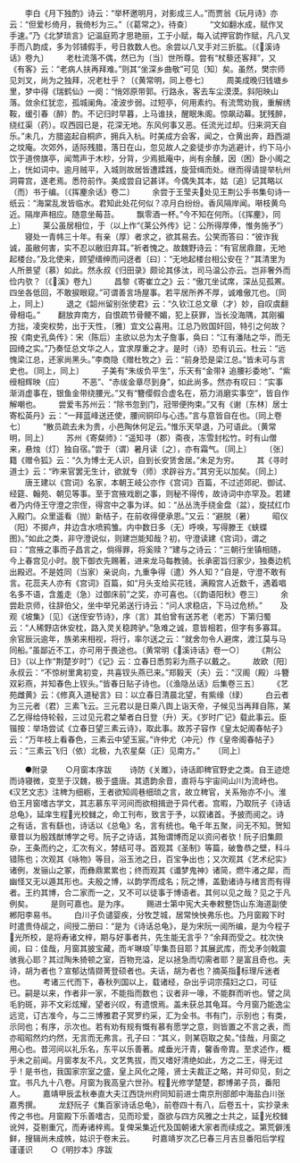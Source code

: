 <!-- { "loadSidebar": true } -->
　　李白《月下独酌》诗云：“举杯邀明月，对影成三人。”而贾翁《玩月诗》亦云：“但爱杉倚月，我倚杉为三。”〔《葛常之》，待查〕
　　“文如翻水成，赋作叉手速。”乃《北梦琐言》记温庭筠才思艳丽，工于小赋，每入试押官韵作赋，凡八叉手而八韵成，多为邻铺假手，号日救数人也。余尝以八叉手对三折肱。〔《溪诗话》卷九〕
　　老杜流落不偶，然已为〔当〕世所尊。尝有“杖藜还客拜”，又《有客》云：“老病人扶再拜难。”则其“坐深乡曲敬”可见〔知〕矣。虽然，樊宗师见刘叉，尚为之独拜，况老杜乎？〔《黄常明，同上卷七〕
　　周美成晚归钱塘乡里，梦中得《瑞鹤仙》一阕：“悄郊原带郭。行路永，客去车尘漠漠。斜阳映山落。敛余红犹恋，孤城阑角。凌波步弱。过短亭，何用素约。有流莺劝我，重解绣鞍，缓引春（醉）酌。不记归时早暮，上马谁扶，醒眠朱阁。惊飙动幕。犹残醉，绕红渠（药）。叹西园已是，花深无地。东风何事又恶。任流光过却。归来洞天自乐。”未几，方腊盗起自桐庐，拥兵入杭。时美成方会客，闻之，仓黄出奔，趋西湖之坟庵。次郊外，适际残腊，落日在山，忽见故人之妾徒步亦为逃避计，约下马小饮于道傍旗亭，闻莺声于木杪，分背，少焉抵庵中，尚有余醺，因（困）卧小阁之上，恍如词中。逾月贼平，入城则故居皆遭蹂践，旋营缉而处。继而得请提举杭州洞霄宫，遂老焉。悉符前作。美成尝自记甚详。今偶失其本，姑〔追〕记其略以（而）书于编。〔《挥麈余话》卷二〕
　　余尝于王莹夫处见王荆公手书集句诗一纸云：“海棠乱发皆临水。君知此处花何似？凉月白纷纷。香风隔岸闻。啭枝黄鸟近。隔岸声相应。随意坐莓苔。
　　飘零酒一杯。”今不知在何所。〔《挥麈》，同上〕
　　莱公虽居相位，于（以上作“《莱公外传》记：公所得厚俸，惟务施予”）
　　寝处一青帏三十年。有亲（厚）者求之，欲其易去。公笑而答曰：“彼诈我诚，虽敝何害，实不忍以敝旧弃耳。”祈者愧之。故魏野诗云：“有官居鼎鼐，无地起楼台。”及北使来，顾望缙绅而问迓者〔曰〕：“无地起楼台相公安在？”其清里为人所景望（慕）如此。然永叔《归田录》颇论其侈汰，司马温公亦云。岂非奢外而俭内欤？〔《溪》卷九〕
　　昌黎《寄崔立之》云：“傲兀坐试席，深丛见孤罴。四坐各低回，不敢捩眼窥。”可谓善言场屋事。若平居所养不厚，诚难傲兀也。〔同上，同上〕
　　退之《韶州留别张使君》云：“久钦江总文章（才）妙，自叹虞翻骨相屯。”
　　翻放弃南方，自恨疏节骨鲠不媚，犯上获罪，当长没海隅，其刚褊方拙，凌突权势，出于天性，〔雅〕宜文公喜用。江总乃败国奸回，特引之何故？按《南史孔奂传》：宋（陈后）主欲以总为太子詹事，奂曰：“江有潘陆之华，而无园绮之实。”乃奏怔总文华之人，宜求厚重之才。是时（诗）恐有讥云。杜云：“远愧梁江总，还家尚黑头。”李商隐《赠杜牧之》云：“前身恐是梁江总。”皆未可与言史也。〔同上，同上〕
　　子美有“朱绂负平生”，乐天有“金带衤追腰衫委地”、“紫绶相辉映（应）
　　不恶”、“赤绂金章尽到身”，如此尚多。然亦有叹曰：“实事渐消虚事在，银鱼金带绕腰光。”又有“簪缨假合虚名在，筋力消磨实事空”，皆自作解嘲也。
　　尝爱韦苏州云：“除书忽到门，冠带便拘束。”又有《谢〔东林〕居士寄松英丹》云：“一拜蓝峰送还使，腰间铜印与心违。”言与意皆自在也。〔同上卷七〕
　　“散员疏去未为贵，小邑陶休何足云。”惟乐天早退，乃可语此。〔黄常明，同上〕
　　苏州《寄粲师》：“遥知寻（郡）斋夜，冻雪封松竹。时有山僧来，悬烛（灯）独自宿。”尝于（谓）暑月读〔之〕，亦有霜气。〔同上〕
　　〔张〕籍《赠令狐》云：“久为博士无人识，自到长安赁舍居。”未足为穷。
　　其《寻时道士》云：“昨来官罢无生计，欲就专（师）求辟谷方。”其穷无以加矣。〔同上〕
　　唐王建以《宫词》名家，本朝王岐公亦作《宫词》百篇，不过述郊祀、御试、经筵、翰苑、朝见等事。至于宫掖戏剧之事，则秘不得传，故诗词中亦罕及。若建者乃内侍王守澄之宗侄，得宫中之事为详。如：“丛丛洗手绕金盘（盆），旋拭红巾入殿门。众里遥看（抛）新桔子，在前收得便承恩。”又云：“避脱（暑）
　　昭仪（阳）不掷卢，井边含水喷鸦雏。内中数日多（无）呼唤，写得滕王《蛱蝶图》。”如此之类，非守澄说似，则建岂能知哉？初，守澄读建《宫词》，谓之曰：“宫掖之事而子昌言之，倘得罪，将奚赎？”建与之诗云：“三朝行坐镇相随，今上春宫见小时。脱下御衣先赐著，进来龙马每教骑。长承密旨归家少，独奏边机出殿迟。不是姓同（当家）亲说向，九重争得（遣）外人知？”自是，守澄不敢有言。花蕊夫人亦有《宫词》百篇，如“月头支给买花钱，满殿宫人近数千，遇着唱名多不语，含羞走（急）过御床前”之奖，亦可喜也。〔《韵语阳秋》卷三〕
　　余尝赴京师，往辞伯父，坐中举兄弟送行诗云：“问人求稳店，下马过危桥。”
　　及观《坡集》〔见〕《送侄安节诗》，序（言）其伯曾有送苏老（老苏）下第归蜀云：“人稀野店休安枕，路入灵关稳跨驴。”急难之诚，意皆相若，但字有多寡耳。余官辰沅逾年，族弟来相视，将行，率尔送之云：“就舍勿令人避席，渡江莫与马同船。”虽鄙近不工，亦可用于畏途也。〔黄常明《溪诗话》卷一○〕
　　《荆公日》（以上作“荆楚岁时”）《记》云：立春日悉剪彩为燕子以戴之。
　　故欧〔阳〕永叔云：“不惊树里禽初变，共喜钗头燕已来。”郑毅天（夫）云：“汉阁（殿）斗簪双彩燕，并知春色上钗头。”皆春日贴子诗也。〔《渔隐丛话》后集卷三五〕
　　《艺苑雌黄》云：《修真入道秘言》曰：以立春日清晨北望，有紫缘（绿）
　　白云者为三元者（君）三素飞云。三元君以是日乘八舆上诣天帝，子候见当再拜自陈，某乙乞得给侍轮毂，三过见元君之辇者白日登（升）天。《岁时广记》载此事云。臣锴按：举场尝试《立春日望三素云诗》，取此事。故苏子容作《皇太妃阁春帖子》云：“万年枝上看春色，三素云中望玉宸。”许仲尤（冲元）作《皇帝阁春帖子》云：“三素云飞归（依）北极，九农星粲（正）见南方。”
　　〔同上〕

　　●附录
　　○月窗本序跋
　　诗防《关雎》，诗话即稗官野史之类。自王迹熄而诗寝微，变至于汉魏，极于盛唐。其遗韵余音，直将与宇宙间山川为流峙也。《汉艺文志》注稗为细粝，王者欲知闾巷细琐之言，故立稗官，关系殆亦不小。淮伯王月窗嗜古学文，其志慕东平河间而欲相揖逊于异代者。宫暇，乃取阮子《诗话总龟》，延庠生程光校雠之，命工刊布，致言于予，以叙诸首。予披而阅之。诗之有话，言有繇也，诗话以《总龟》名，言有统也。龟千年五聚，问无不知。贺知章昔以为殷践猷博学之号。阮子之诗话，其殆谓博而足以资问者欤！阮子旧集颇杂，王条而约之，汇次有义，棼结可寻。首观其《圣制》等篇，破鲁恭之壁，科斗错陈也；次观其《咏物》等目，浴玉池之日，百宝争出也；又次观其《艺术纪实》诸例，发骊山之冢，而彝鼎累累也；终而观其《谶梦鬼神》诸简，燃牛渚之犀，而幽怪又无以遁其形也。夫殷之博，以韵学而成名；阮之博，盖勤诸诗与绪言而有得者。王约其博，合二家而一之，又不可以徒事于博语者。其何以见之哉？见之于凡例矣。
　　是则可嘉也。是为序。
　　赐进士第中宪大夫奉敕整饬山东海道副使郴阳李易书。
　　白川子负谴婴疾，分牧芝城，居常怏怏弗乐也。乃月窗殿下时时遣贵侍觇之，间授二册曰：“是为《诗话总龟》，是为宋阮一阅所编，是为今程子光所校，是将寿诸文梓，期与好事者共，先生能无言乎？”余拜而受之。枕次快阅，曰：佳哉，月窗其披宝藏，而ギ琳琅毕集吾目耶？其展武库，而戈矛剑戟震骇我心耶？其过陶朱猗顿之室，百物充溢，足以拯急而切需者耶？是富且奇也。夫诗，胡为者也？宣郁达情撷菁登硕者也。夫话，胡为者也？摘英指标理斥迷者也。
　　考诸三代而下，春秋列国以上，载诸经，杂出乎词宗孺妇之口，可征已。嗣是以来，作者非一家，不能指而数也；议者非一喙，不能群而听也。譬之凤毛豹斑，非不文彩炫耀，望者兴叹，有遗恨焉。盖未获总其龟耳。今月窗乃能逸尘远览，订古准今，与二三博雅君子冥罗约采，汇为全书。书有门，示别也；有类，示同也；有序，示次也。若有劝有规有慨有慕有愿学之意，则皆置之不言之表，而亦昭昭然灼灼然，无言而无弗言。孔子曰：“其义，则某窃取之矣。”佳哉，月窗之用心也。昔河间以礼乐名，东平以乐善著。咸垂光汗青，馨香帝胄。至求述作，概乎未之前闻。月窗孝友不凡，文艺隽拔，而又嗜好清绝如此，方之二王，得无过乎！是书也，我国家宗室之盛，皇上风化之隆，贤士夫裁正之略，并可仰见，刻之宜。书凡九十八卷。月窗为我高皇六世孙。程光修学楚楚，郡博弟子员，番阳人。
　　嘉靖甲辰孟秋奉直大夫江西饶州府同知前进士南京刑部郎中海盐白川张嘉秀撰。
　　龙舒阮子《集百家诗话总龟》，前卷四十有八，后卷五十，实抄录未传之书也。月窗殿下乐善嗜古，见而珍爱，亟欲与四方风雅之士共之，延光校雠讹舛，芟剔重冗，而寿诸梓焉。复俾采集近代及国朝诸大家者而续成之。第荒僻浅鲜，搜辑尚未成帙，姑识于卷末云。
　　时嘉靖岁次乙巳春三月吉旦番阳后学程谨谨识
　　○《明抄本》序跋
